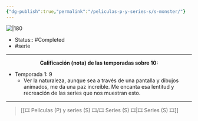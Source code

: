 ```yaml
---
{"dg-publish":true,"permalink":"/peliculas-p-y-series-s/s-monster/"}
---
```



![|180](https://m.media-amazon.com/images/M/MV5BM2ZkYTAwMGMtOGEwOS00MzBjLTgxOGYtZTYwY2E1ZjMyZmY4XkEyXkFqcGdeQXVyNTgyNTA4MjM@._V1_SX300.jpg)

- Status:: #Completed  
- #serie

---

**<center>Calificación (nota) de las temporadas sobre 10:</center>**

- Temporada 1: 9
	- Ver la naturaleza, aunque sea a través de una pantalla y dibujos animados, me da una paz increíble. Me encanta esa lentitud y recreación de las series que nos muestran esto.

---

> [[🎞️ Películas (P) y series (S) 🎞️/🎞️ Series (S) 🎞️\|🎞️ Series (S) 🎞️]]